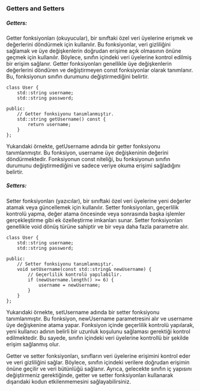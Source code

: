 ### Getters and Setters

##### Getters:

Getter fonksiyonları (okuyucular), bir sınıftaki özel veri üyelerine erişmek ve değerlerini döndürmek için kullanılır. Bu fonksiyonlar, veri gizliliğini sağlamak ve üye değişkenlerin doğrudan erişime açık olmasının önüne geçmek için kullanılır. Böylece, sınıfın içindeki veri üyelerine kontrol edilmiş bir erişim sağlanır. Getter fonksiyonları genellikle üye değişkenlerin değerlerini döndüren ve değiştirmeyen const fonksiyonlar olarak tanımlanır. Bu, fonksiyonun sınıfın durumunu değiştirmediğini belirtir.

    class User {
        std::string username;
        std::string password;

    public:
        // Getter fonksiyonu tanımlanmıştır.
        std::string getUsername() const {
            return username;
        }
    };

Yukarıdaki örnekte, getUsername adında bir getter fonksiyonu tanımlanmıştır. Bu fonksiyon, username üye değişkeninin değerini döndürmektedir. Fonksiyonun const niteliği, bu fonksiyonun sınıfın durumunu değiştirmediğini ve sadece veriye okuma erişimi sağladığını belirtir.

##### Setters:

Setter fonksiyonları (yazıcılar), bir sınıftaki özel veri üyelerine yeni değerler atamak veya güncellemek için kullanılır. Setter fonksiyonları, geçerlilik kontrolü yapma, değer atama öncesinde veya sonrasında başka işlemler gerçekleştirme gibi ek özelleştirme imkanları sunar. Setter fonksiyonları genellikle void dönüş türüne sahiptir ve bir veya daha fazla parametre alır.

    class User {
        std::string username;
        std::string password;

    public:
        // Setter fonksiyonu tanımlanmıştır.
        void setUsername(const std::string& newUsername) {
            // Geçerlilik kontrolü yapılabilir.
            if (newUsername.length() >= 6) {
                username = newUsername;
            }
        }
    };

Yukarıdaki örnekte, setUsername adında bir setter fonksiyonu tanımlanmıştır. Bu fonksiyon, newUsername parametresini alır ve username üye değişkenine atama yapar. Fonksiyon içinde geçerlilik kontrolü yapılarak, yeni kullanıcı adının belirli bir uzunluk koşulunu sağlaması gerektiği kontrol edilmektedir. Bu sayede, sınıfın içindeki veri üyelerine kontrollü bir şekilde erişim sağlanmış olur.

Getter ve setter fonksiyonları, sınıfların veri üyelerine erişimini kontrol eder ve veri gizliliğini sağlar. Böylece, sınıfın içindeki verilere doğrudan erişimin önüne geçilir ve veri bütünlüğü sağlanır. Ayrıca, gelecekte sınıfın iç yapısını değiştirmeniz gerektiğinde, getter ve setter fonksiyonları kullanarak dışarıdaki kodun etkilenmemesini sağlayabilirsiniz.